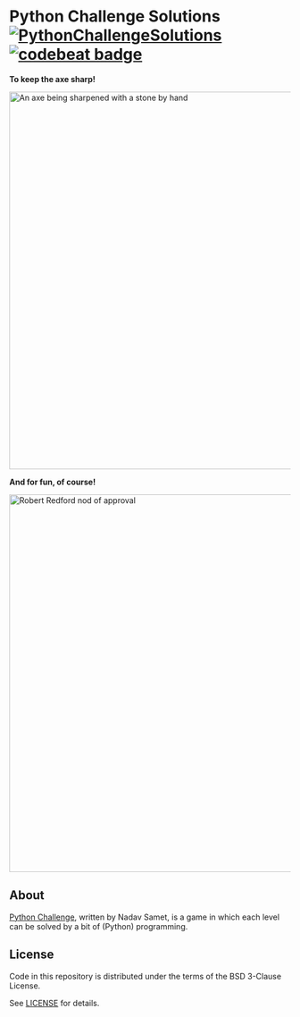 # Python Challenge Solutions [![PythonChallengeSolutions][badge]][build] [![codebeat badge][codebeat_badge]][codebeat_link]

**To keep the axe sharp!**

<img title="Keeping the axe sharp!" src="https://user-images.githubusercontent.com/2112697/29529726-34b92bf0-8677-11e7-827e-fd839f0ef1a0.jpg" alt="An axe being sharpened with a stone by hand" width="676" />

**And for fun, of course!**

<img title="I love coding!" src="https://user-images.githubusercontent.com/2112697/43028809-59fb9bb6-8c82-11e8-885d-1475c52e638e.gif" alt="Robert Redford nod of approval" width="676" />

## About

[Python Challenge](http://www.pythonchallenge.com/), written by Nadav Samet, is
a game in which each level can be solved by a bit of (Python) programming.

## License

Code in this repository is distributed under the terms of the BSD 3-Clause
License.

See [LICENSE](LICENSE) for details.

[badge]: https://github.com/scorphus/PythonChallengeSolutions/workflows/build/badge.svg
[build]: https://github.com/scorphus/PythonChallengeSolutions/actions?query=workflow%3Abuild
[codebeat_badge]: https://codebeat.co/badges/39021760-ff95-4180-af73-36c1c553b262
[codebeat_link]: https://codebeat.co/projects/github-com-scorphus-pythonchallengesolutions-pythonchallenge
